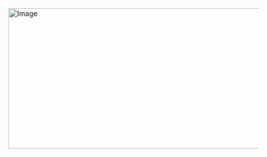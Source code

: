<img width="1038" height="282" alt="Image" src="https://github.com/user-attachments/assets/665a67e2-0493-48d8-8efd-c11cbd4cdfbc" />